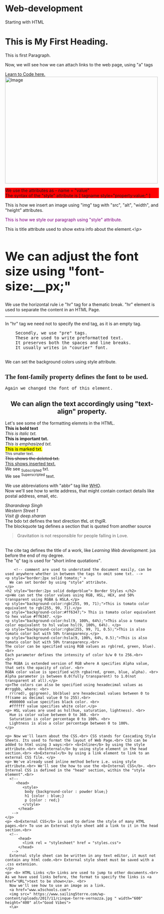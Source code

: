 # Web-development
Starting with HTML


<!DOCTYPE html>
<html lang="en-US">
  
  <head>
    <title>This is First Webpage</title>
  </head>
  
  <body>
    <h1> This is My First Heading. </h1>
    <p> This is first Paragraph. </p>
    <p> Now, we will see how we can attach links to the web page, using "a" tags</p>
    <a href = "https://www.w3schools.com"> Learn to Code here. </a>
    <br>
    <img src="https://www.w3schools.com/w3images/streetart5.jpg" alt="Image" width="500" height="350">
    <br>
    <p style="background-color: red">We use the attributes as - name = "value" <br> The syntax of the "style" attribute is [ tagname style="property:value;" ] </p>
    <p>This is how we insert an image using "img" tag with "src", "alt", "width", and "height" attributes.</p>
    <p style="color:purple;"> This is how we style our paragraph using "style" attribute.<br> </p>
    <p title="Tooltip"> This is title attribute used to show extra info about the element.<\p>
    <h1 style="font-size:40px;">We can adjust the font size using "font-size:__px;" </h1>
    <p> We use the horizontal rule i.e "hr" tag for a thematic break. "hr" element is used to separate the content in an HTML Page.</p>
    <hr>
    <p> In "hr" tag we need not to specify the end tag, as it is an empty tag.</p>
    <pre>
    Secondly, we use "pre" tags.
    These are used to write preformatted text.
    It preserves both the spaces and line breaks.
    It usually writes in "courier" font.
    </pre>
    <p style="background-color: powderred"> We can set the background colors using style attribute.</p>
      <h2 style="font-family:Verdana;">The font-family property defines the font to be used.</h2>
      <p style="font-family:Courier;">Again we changed the font of this element.</p>
      <h2 style="text-align:center;">We can align the text accordingly using "text-align" property.</h2>
      <p>Let's see some of the formatting elemnts in the HTML.<br>
        <b>This is bold text</b> <br>
        <i>This is italic txt.</i> <br>
        <strong>This is important txt.</strong> <br>
        <em>This is emphasized txt.</em> <br>
        <mark>This is marked txt.</mark> <br>
        <small>This smaller text.</small> <br>
        <del>This shows the deleted txt.</del> <br>
        <ins>This shows inserted text.</ins> <br>
        We see <sub>Subscripted</sub> txt. <br>
        We see <sup>Superscripted</sup> text. <br>
      </p>
      <p>
        We use abbreviations with "abbr" tag like <abbr title="World Health Organizations">WHO</abbr>.<br>
        Now we'll see how to write address, that might contain contact details like postal address, email, etc.
        <address>
          Sharandeep Singh <br>
          Western Street 1 <br>
          Visit @ deep.sharan <br>
        </address>
        The bdo txt defines the text direction <bdo dir="rtl">Right to Left</bdo>. <br>
        The blockquote tag defines a section that is quoted from another source <blockquote>Gravitation is not responsible for people falling in Love.</blockquote> <br>
        The cite tag defines the title of a work, like <cite> Learning Web development. </cite> jus before the end of my degree.</br>
        The "q" tag is used for <q>short inline quotations</q>. <br>
    </p>
     
        <!-- comment are used to understand the document easily, can be used anywhere whether in between the tags to omit some txt. -->
    <p style="border:2px solid tomato;" >
      We can set border by using "style" attribute.
    </p>
    <h2 style="border:2px solid dodgerblue"> Border Styles </h2>
    <p>We can set the color values using RGB, HSL, HEX, and 50% transparent using RGBA & HSLA.</p>
    <p style="background-color:rgb(255, 99, 71);">This is tomato color equivalent to rgb(255, 99, 71).</p>
    <p style="background-color:#ff6347;"> This is tomato color equivalent to hex value #ff6347. </p>
    <p style="background-color:hsl(9, 100%, 64%);">This also a tomato color equivalent to hsl value hsl(9, 100%, 64%). </p>
    <p style="background-color:rgba(255, 99, 71, 0.5);">This is also tomato color but with 50% transparency.</p>
    <p style="background-color:hsla(9, 100%, 64%, 0.5);">This is also tomato color but with 50% transparency.<br>
    The color can be specified using RGB values as rgb(red, green, blue).<br>
    Each parameter defines the intensity of color b/w 0 to 256.<br>
    <br>
    The RGBA is extended version of RGB where A specifies Alpha value, that sets the opacity of color. <br>
    RGBA color value is specified with rgba(red, green, blue, alpha). <br>
    Alpha parameter is between 0.0(fully transparent) to 1.0(not transparent at all).</p>
    <p>The colors can also be specified using hexadecimal values as #rrggbb, where: <br>
      rr(red), gg(green), bb(blue) are hexadecimal values between 0 to ff(same as decimal value 0 to 255).<br>
      #000000 value specifies black color. <br>
      #ffffff value specifies white color.</p>
    <p> HSL values are used as hsl(hue, saturation, lightness). <br>
      Hue is color value between 0 to 360. <br>
      Saturation is color percentage 0 to 100%. <br>
      Lightness is also a color percentage between 0 to 100%. 
    </p>
    
    <p> Now we'll learn about the CSS.<br> CSS stands for Cascading Style Sheets. Its used to format the layout of Web Page.<br> CSS can be added to html using 3 ways:<br> <b>Inline</b> by using the style attribute.<br> <b>Internal</b> by using style element in the head section.<br> <b>External</b> by using a link element to link to an external CSS file. </p>
    <p> We've already used inline method before i.e. using style attribute.<br> We'll see the how to use the <b>Internal CSS</b>. <br> Internal CSS is defined in the "head" section, within the "style element".<br>
      <!--
         <head>
            <style>
             body {background-color : powder blue;}
             h1 {color : blue;}
             p {color : red;}
            </style>
          </head>
       -->
    </p>
    <p> <b>External CSS</b> is used to define the style of many HTML pages.<br> To use an External style sheet add a link to it in the head section.<br>
      <!--
          <head>
            <link rel = "stylesheet" href = "styles.css">
          </head>
       -->
      External style sheet can be written in any text editor, it must not contain any html code.<br> External style sheet must be saved with a .css extension. 
    </p>
    <p> <b> HTML Links </b> Links are used to jump to other documents.<br> As we have used links before, the format to specify the links is <a href="URL">text to be shown</a>. <br> 
      Now we'll see how to use an image as a link.
      <a href="www.w3schools.com">
      <img src=" https://www.sailing5terre.com/wp-content/uploads/2017/11/cinque-terre-vernazza.jpg " width="600" height="400" alt="Good Vibes">
      <\a>
     
        
  </body>
</html>
